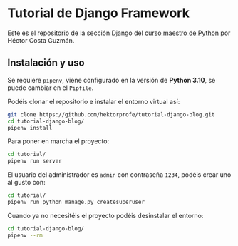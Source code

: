 # Tutorial de Django Framework

Este es el repositorio de la sección Django del [curso maestro de Python](https://www.hektorprofe.net/cupon/python) por Héctor Costa Guzmán.

## Instalación y uso

Se requiere `pipenv`, viene configurado en la versión de **Python 3.10**, se puede cambiar en el `Pipfile`.

Podéis clonar el repositorio e instalar el entorno virtual así:

```bash
git clone https://github.com/hektorprofe/tutorial-django-blog.git
cd tutorial-django-blog/
pipenv install
```

Para poner en marcha el proyecto:

```bash
cd tutorial/
pipenv run server
```

El usuario del administrador es `admin` con contraseña `1234`, podéis crear uno al gusto con:

```bash
cd tutorial/
pipenv run python manage.py createsuperuser
```

Cuando ya no necesitéis el proyecto podéis desinstalar el entorno:

```bash
cd tutorial-django-blog/
pipenv --rm
```
